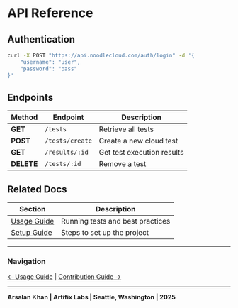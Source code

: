 # API Reference

## Authentication

```bash
curl -X POST "https://api.noodlecloud.com/auth/login" -d '{
    "username": "user",
    "password": "pass"
}'
```

## Endpoints

| Method | Endpoint | Description |
|--------|---------|------------|
| **GET** | `/tests` | Retrieve all tests |
| **POST** | `/tests/create` | Create a new cloud test |
| **GET** | `/results/:id` | Get test execution results |
| **DELETE** | `/tests/:id` | Remove a test |

## Related Docs

| Section | Description |
|---------|-------------|
| [Usage Guide](usage.md) | Running tests and best practices |
| [Setup Guide](setup.md) | Steps to set up the project |

---

### Navigation  
[← Usage Guide](usage.md) | [Contribution Guide →](contributing.md)

---

**Arsalan Khan | Artifix Labs | Seattle, Washington | 2025**
